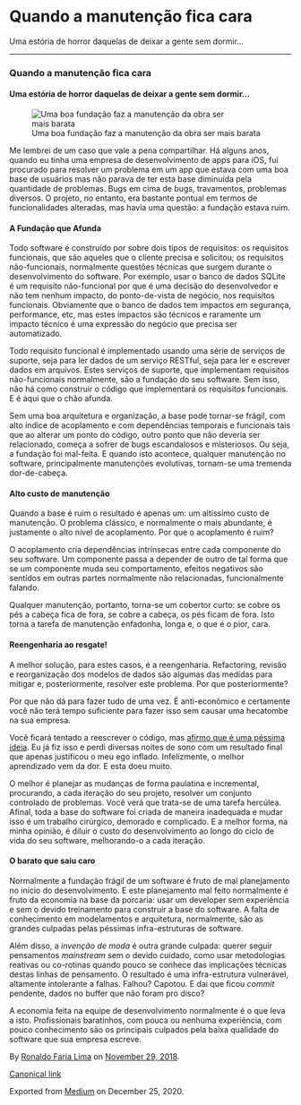 Quando a manutenção fica cara
=============================

Uma estória de horror daquelas de deixar a gente sem dormir…

------------------------------------------------------------------------

### Quando a manutenção fica cara

#### Uma estória de horror daquelas de deixar a gente sem dormir…

<figure>
<img src="https://cdn-images-1.medium.com/max/800/1*qcvCiFjAnQl37dFwiUadaw.jpeg" alt="Uma boa fundação faz a manutenção da obra ser mais barata" class="graf-image" /><figcaption>Uma boa fundação faz a manutenção da obra ser mais barata</figcaption>
</figure>Me lembrei de um caso que vale a pena compartilhar. Há alguns
anos, quando eu tinha uma empresa de desenvolvimento de apps para iOS,
fui procurado para resolver um problema em um app que estava com uma boa
base de usuários mas não parava de ter esta base diminuída pela
quantidade de problemas. Bugs em cima de bugs, travamentos, problemas
diversos. O projeto, no entanto, era bastante pontual em termos de
funcionalidades alteradas, mas havia uma questão: a fundação estava
ruim.

#### A Fundação que Afunda

Todo software é construído por sobre dois tipos de requisitos: os
requisitos funcionais, que são aqueles que o cliente precisa e
solicitou; os requisitos não-funcionais, normalmente questões técnicas
que surgem durante o desenvolvimento do software. Por exemplo, usar o
banco de dados SQLite é um requisito não-funcional por que é uma decisão
do desenvolvedor e não tem nenhum impacto, do ponto-de-vista de negócio,
nos requisitos funcionais. Obviamente que o banco de dados tem impactos
em segurança, performance, etc, mas estes impactos são técnicos e
raramente um impacto técnico é uma expressão do negócio que precisa ser
automatizado.

Todo requisito funcional é implementado usando uma série de serviços de
suporte, seja para ler dados de um serviço RESTful, seja para ler e
escrever dados em arquivos. Estes serviços de suporte, que implementam
requisitos não-funcionais normalmente, são a fundação do seu software.
Sem isso, não há como construir o código que implementará os requisitos
funcionais. E é aqui que o chão afunda.

Sem uma boa arquitetura e organização, a base pode tornar-se frágil, com
alto índice de acoplamento e com dependências temporais e funcionais
tais que ao alterar um ponto do código, outro ponto que não deveria ser
relacionado, começa a sofrer de bugs escandalosos e misteriosos. Ou
seja, a fundação foi mal-feita. E quando isto acontece, qualquer
manutenção no software, principalmente manutenções evolutivas, tornam-se
uma tremenda dor-de-cabeça.

#### Alto custo de manutenção

Quando a base é ruim o resultado é apenas um: um altíssimo custo de
manutenção. O problema clássico, e normalmente o mais abundante, é
justamente o alto nível de acoplamento. Por que o acoplamento é ruim?

O acoplamento cria dependências intrínsecas entre cada componente do seu
software. Um componente passa a depender de outro de tal forma que se um
componente muda seu comportamento, efeitos negativos são sentidos em
outras partes normalmente não relacionadas, funcionalmente falando.

Qualquer manutenção, portanto, torna-se um cobertor curto: se cobre os
pés a cabeça fica de fora, se cobre a cabeça, os pés ficam de fora. Isto
torna a tarefa de manutenção enfadonha, longa e, o que é o pior, cara.

#### Reengenharia ao resgate!

A melhor solução, para estes casos, é a reengenharia. Refactoring,
revisão e reorganização dos modelos de dados são algumas das medidas
para mitigar e, posteriormente, resolver este problema. Por que
posteriormente?

Por que não dá para fazer tudo de uma vez. É anti-econômico e certamente
você não terá tempo suficiente para fazer isso sem causar uma hecatombe
na sua empresa.

Você ficará tentado a reescrever o código, mas
<a href="https://ronaldolima.eti.br/vai-reescrever-o-código-mesmo-9f51e0faffb5" class="markup--anchor markup--p-anchor">afirmo que é uma péssima ideia</a>.
Eu já fiz isso e perdi diversas noites de sono com um resultado final
que apenas justificou o meu ego inflado. Infelizmente, o melhor
aprendizado vem da dor. E esta doeu muito.

O melhor é planejar as mudanças de forma paulatina e incremental,
procurando, a cada iteração do seu projeto, resolver um conjunto
controlado de problemas. Você verá que trata-se de uma tarefa hercúlea.
Afinal, toda a base do software foi criada de maneira inadequada e mudar
isso é um trabalho cirúrgico, demorado e complicado. E a melhor forma,
na minha opinião, é diluir o custo do desenvolvimento ao longo do ciclo
de vida do seu software, melhorando-o a cada iteração.

#### O barato que saiu caro

Normalmente a fundação frágil de um software é fruto de mal planejamento
no início do desenvolvimento. E este planejamento mal feito normalmente
é fruto da economia na base da porcaria: usar um developer sem
experiência e sem o devido treinamento para construir a base do
software. A falta de conhecimento em modelamentos e arquitetura,
normalmente, são as grandes culpadas pelas péssimas infra-estruturas de
software.

Além disso, a *invenção de moda* é outra grande culpada: querer seguir
pensamentos *mainstream* sem o devido cuidado, como usar metodologias
reativas ou co-rotinas quando pouco se conhece das implicações técnicas
destas linhas de pensamento. O resultado é uma infra-estrutura
vulnerável, altamente intolerante a falhas. Falhou? Capotou. E dai que
ficou *commit* pendente, dados no buffer que não foram pro disco?

A economia feita na equipe de desenvolvimento normalmente é o que leva a
isto. Profissionais baratinhos, com pouca ou nenhuma experiência, com
pouco conhecimento são os principais culpados pela baixa qualidade do
software que sua empresa escreve.

By
<a href="https://medium.com/@ronaldolima" class="p-author h-card">Ronaldo Faria Lima</a>
on [November 29, 2018](https://medium.com/p/41fa1c1f28e9).

<a href="https://medium.com/@ronaldolima/quando-a-manuten%C3%A7%C3%A3o-fica-cara-41fa1c1f28e9" class="p-canonical">Canonical link</a>

Exported from [Medium](https://medium.com) on December 25, 2020.
